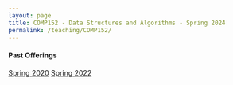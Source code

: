 ```yaml
---
layout: page
title: COMP152 - Data Structures and Algorithms - Spring 2024
permalink: /teaching/COMP152/
---
```




#### Past Offerings

[Spring 2020](/teaching/COMP152/sp20/)
[Spring 2022](/teaching/COMP152/sp22/)
